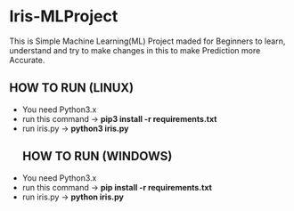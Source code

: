 # Iris-MLProject
This is Simple Machine Learning(ML) Project maded for Beginners to learn, understand and try to make changes in this to make Prediction more Accurate.

## HOW TO RUN (LINUX) ##
<ul>
<li> You need Python3.x
<li> run this command -> <b> pip3 install -r requirements.txt </b>
<li> run iris.py -> <b> python3 iris.py </b>

## HOW TO RUN (WINDOWS) ##
<li> You need Python3.x
<li> run this command -> <b> pip install -r requirements.txt </b>
<li> run iris.py -> <b> python iris.py </b>
